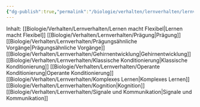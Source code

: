 ```yaml
---
{"dg-publish":true,"permalink":"/biologie/verhalten/lernverhalten/lernverhalten/"}
---
```


Inhalt:
[[Biologie/Verhalten/Lernverhalten/Lernen macht Flexibel\|Lernen macht Flexibel]]
[[Biologie/Verhalten/Lernverhalten/Prägung\|Prägung]]
[[Biologie/Verhalten/Lernverhalten/Prägungsähnliche Vorgänge\|Prägungsähnliche Vorgänge]]
[[Biologie/Verhalten/Lernverhalten/Gehirnentwicklung\|Gehirnentwicklung]]
[[Biologie/Verhalten/Lernverhalten/Klassische Konditionierung\|Klassische Konditionierung]]
[[Biologie/Verhalten/Lernverhalten/Operante Konditionierung\|Operante Konditionierung]]
[[Biologie/Verhalten/Lernverhalten/Komplexes Lernen\|Komplexes Lernen]]
[[Biologie/Verhalten/Lernverhalten/Kognition\|Kognition]]
[[Biologie/Verhalten/Lernverhalten/Signale und Kommunikation\|Signale und Kommunikation]]
